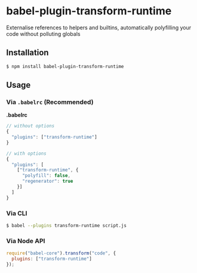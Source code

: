 # babel-plugin-transform-runtime

Externalise references to helpers and builtins, automatically polyfilling your code without polluting globals

## Installation

```sh
$ npm install babel-plugin-transform-runtime
```

## Usage

### Via `.babelrc` (Recommended)

**.babelrc**

```js
// without options
{
  "plugins": ["transform-runtime"]
}

// with options
{
  "plugins": [
    ["transform-runtime", {
      "polyfill": false,
      "regenerator": true
    }]
  ]
}
```

### Via CLI

```sh
$ babel --plugins transform-runtime script.js
```

### Via Node API

```javascript
require("babel-core").transform("code", {
  plugins: ["transform-runtime"]
});
```
